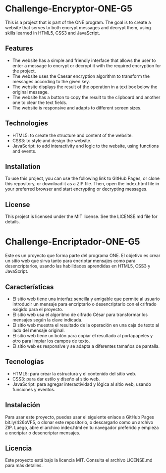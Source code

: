 # Challenge-Encryptor-ONE-G5

This is a project that is part of the ONE program. The goal is to create a website that serves to both encrypt messages and decrypt them, using skills learned in HTML5, CSS3 and JavaScript.

## Features

- The website has a simple and friendly interface that allows the user to enter a message to encrypt or decrypt it with the required encryption for the project.
- The website uses the Caesar encryption algorithm to transform the messages according to the given key.
- The website displays the result of the operation in a text box below the original message.
- The website has a button to copy the result to the clipboard and another one to clear the text fields.
- The website is responsive and adapts to different screen sizes.

## Technologies

- HTML5: to create the structure and content of the website.
- CSS3: to style and design the website.
- JavaScript: to add interactivity and logic to the website, using functions and events.

## Installation

To use this project, you can use the following link to GitHub Pages, or clone this repository, or download it as a ZIP file. Then, open the index.html file in your preferred browser and start encrypting or decrypting messages.

## License

This project is licensed under the MIT license. See the LICENSE.md file for details.

# Challenge-Encriptador-ONE-G5

Este es un proyecto que forma parte del programa ONE. El objetivo es crear un sitio web que sirva tanto para encriptar mensajes como para desencriptarlos, usando las habilidades aprendidas en HTML5, CSS3 y JavaScript.

## Características

- El sitio web tiene una interfaz sencilla y amigable que permite al usuario introducir un mensaje para encriptarlo o desencriptarlo con el crifrado exigido para el proyecto.
- El sitio web usa el algoritmo de cifrado César para transformar los mensajes según la clave indicada.
- El sitio web muestra el resultado de la operación en una caja de texto al lado del mensaje original.
- El sitio web tiene un botón para copiar el resultado al portapapeles y otro para limpiar los campos de texto.
- El sitio web es responsive y se adapta a diferentes tamaños de pantalla.

## Tecnologías

- HTML5: para crear la estructura y el contenido del sitio web.
- CSS3: para dar estilo y diseño al sitio web.
- JavaScript: para agregar interactividad y lógica al sitio web, usando funciones y eventos.

## Instalación

Para usar este proyecto, puedes usar el siguiente enlace a GitHub Pages bit.ly/426oVF5, o clonar este repositorio, o descargarlo como un archivo ZIP. Luego, abre el archivo index.html en tu navegador preferido y empieza a encriptar o desencriptar mensajes.

## Licencia

Este proyecto está bajo la licencia MIT. Consulta el archivo LICENSE.md para más detalles.